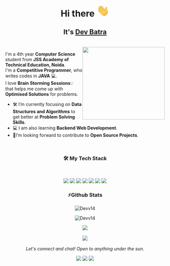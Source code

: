 <h1 align="center">Hi there <img src="https://raw.githubusercontent.com/ABSphreak/ABSphreak/master/gifs/Hi.gif" width="40px"></h1>
<h2 align="center"> It's <a  href="https://www.linkedin.com/in/dev-batra-784415201/"> Dev Batra</a></h2>
<br>

<img align='right' src="https://i.pinimg.com/originals/53/71/2f/53712f9fa2e10657e355400cbbad9310.gif" width="260" height="230">

I'm a 4th year **Computer Science** student from **JSS Academy of Technical Education, Noida**.<br> 
I'm a **Competitive Programmer**, who writes codes in **JAVA** 💻.<br>
I love **Brain Storming Sessions**💡 that helps me come up with **Optimised Solutions** for problems. 

- 🛠 I’m currently focusing on **Data Structures and Algorithms** to get better at **Problem Solving Skills**.
- 💻 I am also learning **Backend Web Development**.
- 💬I’m looking forward to contribute to **Open Source Projects**.

<br>
<h3 align="center">🛠 My Tech Stack</h3>
<br>
<p align="center"><img src="https://img.shields.io/badge/Java-ED8B00?style=for-the-badge&logo=java&logoColor=white/"> <img src="https://img.shields.io/badge/C%2B%2B-00599C?style=for-the-badge&logo=c%2B%2B&logoColor=white"/> <img src="https://img.shields.io/badge/C-00599C?style=for-the-badge&logo=c&logoColor=white"/>  <img src="https://img.shields.io/badge/HTML5-E34F26?style=for-the-badge&logo=html5&logoColor=white"/> <img src="https://img.shields.io/badge/CSS-239120?&style=for-the-badge&logo=css3&logoColor=white"/> <img src="https://img.shields.io/badge/JavaScript-F7DF1E?style=for-the-badge&logo=javascript&logoColor=black"/>  <img src="https://img.shields.io/badge/Markdown-000000?style=for-the-badge&logo=markdown&logoColor=white"/> 
</p>
<h3 align="center">⚡Github Stats</h3>
<p align="center">
  <img align="center" src="https://github-readme-stats.vercel.app/api?username=Devv14&show_icons=true&hide=stars,issues&count_private=true&theme=radical" alt="Devv14" />
</p>

<p align="center">
  <img src="https://github-readme-stats.vercel.app/api/top-langs/?username=Devv14&layout=compact&langs_count=10&count_private=true&theme=radical" alt="Devv14" />
</p>

<p align="center">
  <img src="http://github-readme-streak-stats.herokuapp.com?user=Devv14&theme=radical" />
</p>
<p align="center">
  <img src ="https://komarev.com/ghpvc/?username=Devv14&style=plastic&color=f72585"/>
</p>

<p align="center">
  <i>Let's connect and chat! Open to anything under the sun.</i>

  <p align="center">
    <a href="https://twitter.com/devvbatra" alt="Twitter"><img src="https://raw.githubusercontent.com/jayehernandez/jayehernandez/3f5402efef9a0ae89211a6e04609558e862ca616/readme/twitter-fill.svg"></a>
    <a href="https://www.linkedin.com/in/dev-batra-784415201/" alt="Linkedin"><img src="https://raw.githubusercontent.com/jayehernandez/jayehernandez/3f5402efef9a0ae89211a6e04609558e862ca616/readme/linkedin-fill.svg"></a>
    <a href="mailto:hnd2065@gmail.com" alt="Contact me"><img src="https://raw.githubusercontent.com/jayehernandez/jayehernandez/3f5402efef9a0ae89211a6e04609558e862ca616/readme/mail-fill.svg"></a>

  </p>

